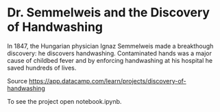 # Dr. Semmelweis and the Discovery of Handwashing
In 1847, the Hungarian physician Ignaz Semmelweis made a breakthough discovery: he discovers handwashing. Contaminated hands was a major cause of childbed fever and by enforcing handwashing at his hospital he saved hundreds of lives.

Source https://app.datacamp.com/learn/projects/discovery-of-handwashing

To see the project open notebook.ipynb.
